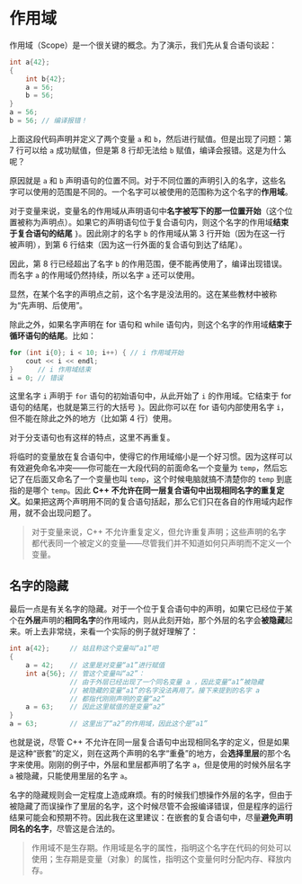 # 作用域

作用域（Scope）是一个很关键的概念。为了演示，我们先从复合语句谈起：
```cpp
int a{42};
{
    int b{42};
    a = 56;
    b = 56;
}
a = 56;
b = 56; // 编译报错！
```
上面这段代码声明并定义了两个变量 `a` 和 `b`，然后进行赋值。但是出现了问题：第 7 行可以给 `a` 成功赋值，但是第 8 行却无法给 `b` 赋值，编译会报错。这是为什么呢？

原因就是 `a` 和 `b` 声明语句的位置不同。对于不同位置的声明引入的名字，这些名字可以使用的范围是不同的。一个名字可以被使用的范围称为这个名字的**作用域**。

对于变量来说，变量名的作用域从声明语句中**名字被写下的那一位置开始**（这个位置被称为声明点）。如果它的声明语句位于复合语句内，则这个名字的作用域**结束于复合语句的结尾** `}`。因此刚才的名字 `b` 的作用域从第 3 行开始（因为在这一行被声明），到第 6 行结束（因为这一行外面的复合语句到达了结尾）。

因此，第 8 行已经超出了名字 `b` 的作用范围，便不能再使用了，编译出现错误。而名字 `a` 的作用域仍然持续，所以名字 `a` 还可以使用。

显然，在某个名字的声明点之前，这个名字是没法用的。这在某些教材中被称为“先声明、后使用”。

除此之外，如果名字声明在 for 语句和 while 语句内，则这个名字的作用域**结束于循环语句的结尾**。比如：
```cpp
for (int i{0}; i < 10; i++) { // i 作用域开始
    cout << i << endl;
}      // i 作用域结束
i = 0; // 错误
```
这里名字 `i` 声明于 `for` 语句的初始语句中，从此开始了 `i` 的作用域。它结束于 for 语句的结尾，也就是第三行的大括号 `}`。因此你可以在 for 语句内部使用名字 `i`，但不能在除此之外的地方（比如第 4 行）使用。

对于分支语句也有这样的特点，这里不再重复。

将临时的变量放在复合语句中，使得它的作用域缩小是一个好习惯。因为这样可以有效避免命名冲突——你可能在一大段代码的前面命名一个变量为 `temp`，然后忘记了在后面又命名了一个变量也叫 `temp`，这个时候电脑就搞不清楚你的 `temp` 到底指的是哪个 `temp`。因此 **C++ 不允许在同一层复合语句中出现相同名字的重复定义**。如果把这两个声明用不同的复合语句括起，那么它们只在各自的作用域内起作用，就不会出现问题了。

> 对于变量来说，C++ 不允许重复定义，但允许重复声明；这些声明的名字都代表同一个被定义的变量——尽管我们并不知道如何只声明而不定义一个变量。

## 名字的隐藏

最后一点是有关名字的隐藏。对于一个位于复合语句中的声明，如果它已经位于某个在**外层**声明的**相同名字**的作用域内，则从此刻开始，那个外层的名字会**被隐藏**起来。听上去非常绕，来看一个实际的例子就好理解了：
```cpp
int a{42};     // 姑且称这个变量叫“a1”吧
{
    a = 42;    // 这里是对变量“a1”进行赋值
    int a{56}; // 管这个变量叫“a2”：
               // 由于外层已经出现了一个同名变量 a ，因此变量“a1”被隐藏
               // 被隐藏的变量“a1”的名字没法再用了。接下来提到的名字 a
               // 都指代刚刚声明的变量“a2”
    a = 63;    // 因此这里赋值的是变量“a2”
}
a = 63;        // 这里出了“a2”的作用域，因此这个是“a1”
```
也就是说，尽管 C++ 不允许在同一层复合语句中出现相同名字的定义，但是如果是这种“嵌套”的定义，则在这两个声明的名字“重叠”的地方，会**选择里层**的那个名字来使用。刚刚的例子中，外层和里层都声明了名字 `a`，但是使用的时候外层名字 `a` 被隐藏，只能使用里层的名字 `a`。

名字的隐藏规则会一定程度上造成麻烦。有的时候我们想操作外层的名字，但由于被隐藏了而误操作了里层的名字，这个时候尽管不会报编译错误，但是程序的运行结果可能会和预期不符。因此我在这里建议：在嵌套的复合语句中，尽量**避免声明同名的名字**，尽管这是合法的。

> 作用域不是生存期。作用域是名字的属性，指明这个名字在代码的何处可以使用；生存期是变量（对象）的属性，指明这个变量何时分配内存、释放内存。
